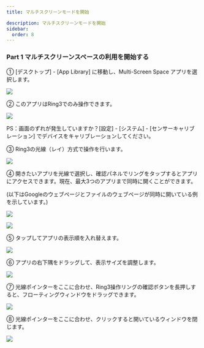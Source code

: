 ```yaml
---
title: マルチスクリーンモードを開始

description: マルチスクリーンモードを開始
sidebar:
  order: 8
---
```


### Part 1 マルチスクリーンスペースの利用を開始する

① \[デスクトップ] - \[App Library] に移動し、Multi-Screen Space アプリを選択します。

![](public/images/air3/jp/multi-screen-1.png)

② このアプリはRing3でのみ操作できます。

![](public/images/air3/multi-screen-2.png)

PS：画面のずれが発生していますか？\[設定] - \[システム] - \[センサーキャリブレーション] でデバイスをキャリブレーションしてください。

③ Ring3の光線（レイ）方式で操作を行います。

![](public/images/air3/multi-screen-3.jpg)

④ 開きたいアプリを光線で選択し、確認パネルでリングをタップするとアプリにアクセスできます。現在、最大3つのアプリまで同時に開くことができます。

(以下はGoogleのウェブページとファイルのウェブページが同時に開いている例を示しています。)

![](public/images/air3/multi-screen-4.jpg)

![](public/images/air3/multi-screen-5.jpg)

⑤ タップしてアプリの表示順を入れ替えます。

![](public/images/air3/multi-screen-6.jpg)

⑥ アプリの右下隅をドラッグして、表示サイズを調整します。

![](public/images/air3/multi-screen-7.png)

⑦ 光線ポインターをここに合わせ、Ring3操作リングの確認ボタンを長押しすると、フローティングウィンドウをドラッグできます。

![](public/images/air3/multi-screen-8.png)

⑧ 光線ポインターをここに合わせ、クリックすると開いているウィンドウを閉じます。

![](public/images/air3/multi-screen-9.png)